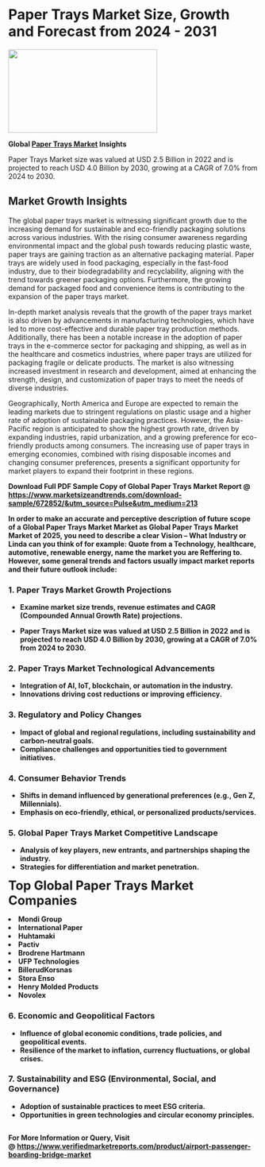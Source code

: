<H1>Paper Trays Market Size, Growth and Forecast from 2024 - 2031</H1><img class="aligncenter size-medium wp-image-584254" src="https://thirdeyenews.in/wp-content/uploads/2024/09/Global-Market-Research-300x168.jpeg" alt="" width="300" height="168" /><p><strong>Global&nbsp;<a href="https://www.marketsizeandtrends.com/download-sample/672852/&amp;utm_source=Pulse&amp;utm_medium=213">Paper Trays Market</a> Insights</strong></p><p>Paper Trays Market size was valued at USD 2.5 Billion in 2022 and is projected to reach USD 4.0 Billion by 2030, growing at a CAGR of 7.0% from 2024 to 2030.</p><p><h2>Market Growth Insights</h2> <p>The global paper trays market is witnessing significant growth due to the increasing demand for sustainable and eco-friendly packaging solutions across various industries. With the rising consumer awareness regarding environmental impact and the global push towards reducing plastic waste, paper trays are gaining traction as an alternative packaging material. Paper trays are widely used in food packaging, especially in the fast-food industry, due to their biodegradability and recyclability, aligning with the trend towards greener packaging options. Furthermore, the growing demand for packaged food and convenience items is contributing to the expansion of the paper trays market.</p> <p><strong></strong></p> <p>In-depth market analysis reveals that the growth of the paper trays market is also driven by advancements in manufacturing technologies, which have led to more cost-effective and durable paper tray production methods. Additionally, there has been a notable increase in the adoption of paper trays in the e-commerce sector for packaging and shipping, as well as in the healthcare and cosmetics industries, where paper trays are utilized for packaging fragile or delicate products. The market is also witnessing increased investment in research and development, aimed at enhancing the strength, design, and customization of paper trays to meet the needs of diverse industries.</p> <p>Geographically, North America and Europe are expected to remain the leading markets due to stringent regulations on plastic usage and a higher rate of adoption of sustainable packaging practices. However, the Asia-Pacific region is anticipated to show the highest growth rate, driven by expanding industries, rapid urbanization, and a growing preference for eco-friendly products among consumers. The increasing use of paper trays in emerging economies, combined with rising disposable incomes and changing consumer preferences, presents a significant opportunity for market players to expand their footprint in these regions.</p> <p><strong></p><p><span class=""><strong>Download Full PDF Sample Copy of Global Paper Trays Market Report</strong> @ <a href="https://www.marketsizeandtrends.com/download-sample/672852/&amp;utm_source=Pulse&amp;utm_medium=213" target="_blank">https://www.marketsizeandtrends.com/download-sample/672852/&amp;utm_source=Pulse&amp;utm_medium=213</a></span></p><p>In order to make an accurate and perceptive description of future scope of a Global&nbsp;Paper Trays Market Market as Global&nbsp;Paper Trays Market Market of 2025, you need to describe a clear Vision &ndash; What Industry or Linda can you think of for example: Quote from a Technology, healthcare, automotive, renewable energy, name the market you are Reffering to. However, some general trends and factors usually impact market reports and their future outlook include:</p><h3>1.&nbsp;<strong>Paper Trays Market Growth Projections</strong></h3><ul><li>Examine market size trends, revenue estimates and CAGR (Compounded Annual Growth Rate) projections.</li><li><p>Paper Trays Market size was valued at USD 2.5 Billion in 2022 and is projected to reach USD 4.0 Billion by 2030, growing at a CAGR of 7.0% from 2024 to 2030.</p></li></ul><h3>2.&nbsp;<strong>Paper Trays Market Technological Advancements</strong></h3><ul><li>Integration of AI, IoT, blockchain, or automation in the industry.</li><li>Innovations driving cost reductions or improving efficiency.</li></ul><h3>3.&nbsp;<strong>Regulatory and Policy Changes</strong></h3><ul><li>Impact of global and regional regulations, including sustainability and carbon-neutral goals.</li><li>Compliance challenges and opportunities tied to government initiatives.</li></ul><h3>4.&nbsp;<strong>Consumer Behavior Trends</strong></h3><ul><li>Shifts in demand influenced by generational preferences (e.g., Gen Z, Millennials).</li><li>Emphasis on eco-friendly, ethical, or personalized products/services.</li></ul><h3>5.&nbsp;<strong>Global Paper Trays Market Competitive Landscape</strong></h3><ul><li>Analysis of key players, new entrants, and partnerships shaping the industry.</li><li>Strategies for differentiation and market penetration.</li></ul><p data-pm-slice="1 1 []"><span style="color: inherit; font-family: inherit; font-size: 25px;">Top Global Paper Trays Market Companies</span></p><div class="" data-test-id=""><p><li>Mondi Group</li><li> International Paper</li><li> Huhtamaki</li><li> Pactiv</li><li> Brodrene Hartmann</li><li> UFP Technologies</li><li> BillerudKorsnas</li><li> Stora Enso</li><li> Henry Molded Products</li><li> Novolex</li></p></div><h3>6.&nbsp;<strong>Economic and Geopolitical Factors</strong></h3><ul><li>Influence of global economic conditions, trade policies, and geopolitical events.</li><li>Resilience of the market to inflation, currency fluctuations, or global crises.</li></ul><h3>7.&nbsp;<strong>Sustainability and ESG (Environmental, Social, and Governance)</strong></h3><ul><li>Adoption of sustainable practices to meet ESG criteria.</li><li>Opportunities in green technologies and circular economy principles.</li></ul><h2><strong style="font-size: 14px;">For More Information or Query, Visit @&nbsp;</strong><a style="background-color: #ffffff; font-size: 14px;" href="https://www.marketsizeandtrends.com/report/paper-trays-market/" target="_blank">https://www.verifiedmarketreports.com/product/airport-passenger-boarding-bridge-market</a></h2>
